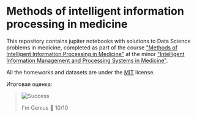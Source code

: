 # Methods of intelligent information processing in medicine # 
This repository contains jupiter notebooks with solutions to Data Science problems in medicine, completed as part of the course ["Methods of Intelligent Information Processing in Medicine"](https://www.hse.ru/edu/courses/902233461) at the minor ["Intelligent Information Management and Processing Systems in Medicine"](https://electives.hse.ru/minor_digital_medicine/).

All the homeworks and datasets are under the [MIT](LICENSE.txt) license.

Итоговая оценка:
> <picture>
>   <source media="(prefers-color-scheme: light)" srcset="https://raw.githubusercontent.com/Mqxx/GitHub-Markdown/main/blockquotes/badge/light-theme/success.svg">
>   <img alt="Success" src="https://raw.githubusercontent.com/Mqxx/GitHub-Markdown/main/blockquotes/badge/dark-theme/success.svg">
> </picture><br>
>
> I'm Genius 🗿 10/10